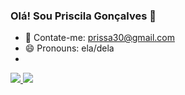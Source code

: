 ### Olá! Sou Priscila Gonçalves 👋

- 💬 Contate-me: prissa30@gmail.com
- 😄 Pronouns: ela/dela
- 
<div> 
  <a href="https://github.com/prissa30">
  <img src="48%" src="https://github-readme-stats.vercel.app/api?username=prissa30&show_icons=true&theme=radical">
  <img src="48%" src="https://github-readme-stats.vercel.app/api/top-langs/?username=prissa30&langs_count=8)](https://github.com/prissa30/github-readme-stats">
 </div>


